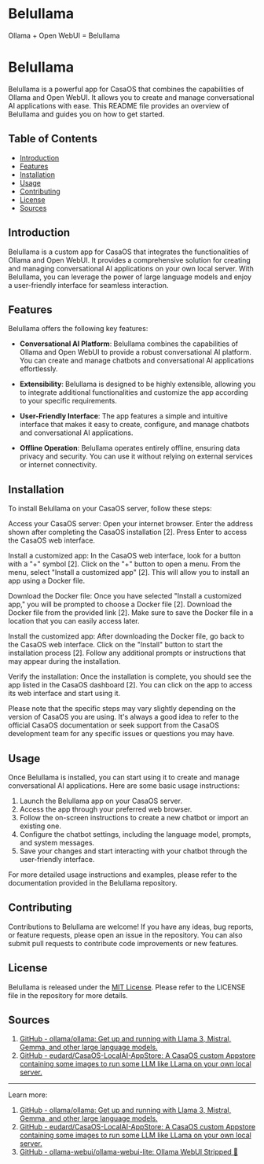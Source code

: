 # Belullama
Ollama + Open WebUI = Belullama

# Belullama

Belullama is a powerful app for CasaOS that combines the capabilities of Ollama and Open WebUI. It allows you to create and manage conversational AI applications with ease. This README file provides an overview of Belullama and guides you on how to get started.

## Table of Contents
- [Introduction](#introduction)
- [Features](#features)
- [Installation](#installation)
- [Usage](#usage)
- [Contributing](#contributing)
- [License](#license)
- [Sources](#sources)

## Introduction

Belullama is a custom app for CasaOS that integrates the functionalities of Ollama and Open WebUI. It provides a comprehensive solution for creating and managing conversational AI applications on your own local server. With Belullama, you can leverage the power of large language models and enjoy a user-friendly interface for seamless interaction.

## Features

Belullama offers the following key features:

- **Conversational AI Platform**: Belullama combines the capabilities of Ollama and Open WebUI to provide a robust conversational AI platform. You can create and manage chatbots and conversational AI applications effortlessly.

- **Extensibility**: Belullama is designed to be highly extensible, allowing you to integrate additional functionalities and customize the app according to your specific requirements.

- **User-Friendly Interface**: The app features a simple and intuitive interface that makes it easy to create, configure, and manage chatbots and conversational AI applications.

- **Offline Operation**: Belullama operates entirely offline, ensuring data privacy and security. You can use it without relying on external services or internet connectivity.

## Installation

To install Belullama on your CasaOS server, follow these steps:

Access your CasaOS server:
Open your internet browser.
Enter the address shown after completing the CasaOS installation [2].
Press Enter to access the CasaOS web interface.

Install a customized app:
In the CasaOS web interface, look for a button with a "+" symbol [2].
Click on the "+" button to open a menu.
From the menu, select "Install a customized app" [2].
This will allow you to install an app using a Docker file.

Download the Docker file:
Once you have selected "Install a customized app," you will be prompted to choose a Docker file [2].
Download the Docker file from the provided link [2].
Make sure to save the Docker file in a location that you can easily access later.

Install the customized app:
After downloading the Docker file, go back to the CasaOS web interface.
Click on the "Install" button to start the installation process [2].
Follow any additional prompts or instructions that may appear during the installation.

Verify the installation:
Once the installation is complete, you should see the app listed in the CasaOS dashboard [2].
You can click on the app to access its web interface and start using it.

Please note that the specific steps may vary slightly depending on the version of CasaOS you are using. It's always a good idea to refer to the official CasaOS documentation or seek support from the CasaOS development team for any specific issues or questions you may have.

## Usage

Once Belullama is installed, you can start using it to create and manage conversational AI applications. Here are some basic usage instructions:

1. Launch the Belullama app on your CasaOS server.
2. Access the app through your preferred web browser.
3. Follow the on-screen instructions to create a new chatbot or import an existing one.
4. Configure the chatbot settings, including the language model, prompts, and system messages.
5. Save your changes and start interacting with your chatbot through the user-friendly interface.

For more detailed usage instructions and examples, please refer to the documentation provided in the Belullama repository.

## Contributing

Contributions to Belullama are welcome! If you have any ideas, bug reports, or feature requests, please open an issue in the repository. You can also submit pull requests to contribute code improvements or new features.

## License

Belullama is released under the [MIT License](https://opensource.org/licenses/MIT). Please refer to the LICENSE file in the repository for more details.

## Sources

1. [GitHub - ollama/ollama: Get up and running with Llama 3, Mistral, Gemma, and other large language models.](https://github.com/ollama/ollama)
2. [GitHub - eudard/CasaOS-LocalAI-AppStore: A CasaOS custom Appstore containing some images to run some LLM like LLama on your own local server.](https://github.com/eudard/CasaOS-LocalAI-AppStore)

---
Learn more:
1. [GitHub - ollama/ollama: Get up and running with Llama 3, Mistral, Gemma, and other large language models.](https://github.com/ollama/ollama)
2. [GitHub - eudard/CasaOS-LocalAI-AppStore: A CasaOS custom Appstore containing some images to run some LLM like LLama on your own local server.](https://github.com/eudard/CasaOS-LocalAI-AppStore)
3. [GitHub - ollama-webui/ollama-webui-lite: Ollama WebUI Stripped 🦙](https://github.com/ollama-webui/ollama-webui-lite)
